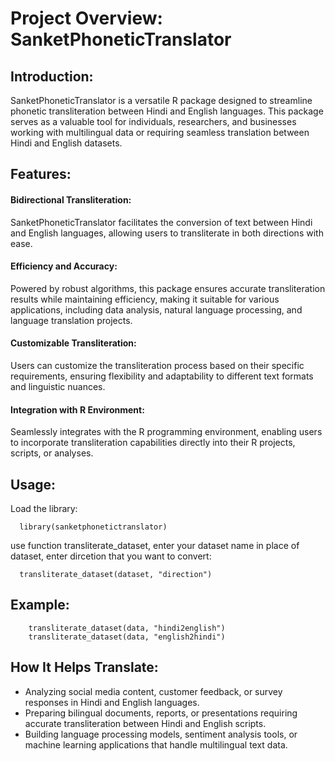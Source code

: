 # **Project Overview: SanketPhoneticTranslator**

## Introduction: 
  SanketPhoneticTranslator is a versatile R package designed to streamline phonetic transliteration between Hindi
and English languages. This package serves as a valuable tool for individuals, researchers, and businesses working
with multilingual data or requiring seamless translation between Hindi and English datasets.

## Features:
 <h4>Bidirectional Transliteration: </h4> SanketPhoneticTranslator facilitates the conversion of text between Hindi and English languages, allowing users to transliterate in both directions with ease.

<h4>Efficiency and Accuracy:</h4>  Powered by robust algorithms, this package ensures accurate transliteration results while maintaining efficiency, making it suitable for various applications, including data analysis, natural language processing, and language translation projects.

<h4>Customizable Transliteration:</h4> Users can customize the transliteration process based on their specific requirements, ensuring flexibility and adaptability to different text formats and linguistic nuances.

<h4>Integration with R Environment:</h4> Seamlessly integrates with the R programming environment, enabling users to incorporate transliteration capabilities directly into their R projects, scripts, or analyses.

## Usage:
Load the library:
      
      library(sanketphonetictranslator)

use function transliterate_dataset, enter your dataset name in place of dataset, enter dircetion that you want to convert:

      transliterate_dataset(dataset, "direction")

## Example:
        transliterate_dataset(data, "hindi2english")
        transliterate_dataset(data, "english2hindi")

## How It Helps Translate:
* Analyzing social media content, customer feedback, or survey responses in Hindi and English languages.
* Preparing bilingual documents, reports, or presentations requiring accurate transliteration between Hindi and English scripts.
* Building language processing models, sentiment analysis tools, or machine learning applications that handle multilingual text data.
